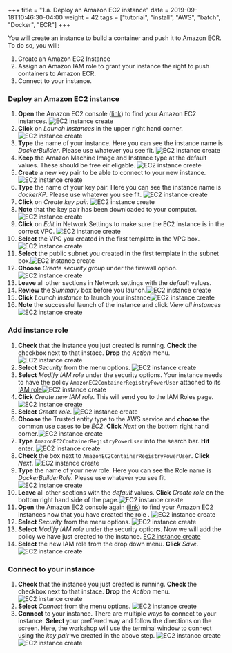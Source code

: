 +++
title = "1.a. Deploy an Amazon EC2 instance"
date = 2019-09-18T10:46:30-04:00
weight = 42
tags = ["tutorial", "install", "AWS", "batch", "Docker", "ECR"]
+++

You will create an instance to build a container and push it to Amazon ECR. To do so, you will:

1. Create an Amazon EC2 Instance
2. Assign an Amazon IAM role to grant your instance the right to push containers to Amazon ECR.
3. Connect to your instance.


### Deploy an Amazon EC2 instance
1. **Open** the Amazon EC2 console ([link](https://console.aws.amazon.com/ec2/v2/)) to find your Amazon EC2 instances.
![EC2 instance create](/images/aws-batch/deep-dive/Instances___EC2_Management_Console.png)
2. **Click** on *Launch Instances* in the upper right hand corner. ![EC2 instance create](/images/aws-batch/deep-dive/Instances___EC2_Management_Console-2.png)
3. **Type** the name of your instance. Here you can see the instance name is *DockerBuilder*. Please use whatever you see fit. ![EC2 instance create](/images/aws-batch/deep-dive/Launch_an_instance___EC2_Management_Console.png)
4. **Keep** the Amazon Machine Image and Instance type at the default values.  These should be free eir eligable.  ![EC2 instance create](/images/aws-batch/deep-dive/Cursor_and_Launch_an_instance___EC2_Management_Console.png)
5. **Create** a new key pair to be able to connect to your new instance.![EC2 instance create](/images/aws-batch/deep-dive/EC2_KP1.png) 
6. **Type** the name of your key pair. Here you can see the instance name is *dockerKP*. Please use whatever you see fit. ![EC2 instance create](/images/aws-batch/deep-dive/EC2_KP2.png) 
7. **Click** on *Create key pair.* ![EC2 instance create](/images/aws-batch/deep-dive/EC2_KP3.png) 
8. **Note** that the key pair has been downloaded to your computer. ![EC2 instance create](/images/aws-batch/deep-dive/EC2_KP4.png) 
9. **Click** on *Edit* in Network Settings to make sure the EC2 instance is in the correct VPC. ![EC2 instance create](/images/aws-batch/deep-dive/EC2_Management_Console.png) 
10. **Select** the VPC you created in the first template in the VPC box.![EC2 instance create](/images/aws-batch/deep-dive/EC2_Management_Console-2.png) 
11. **Select** the public subnet you created in the first template in the subnet box.![EC2 instance create](/images/aws-batch/deep-dive/EC2_Management_Console-3.png) 
12. **Choose** *Create security group* under the firewall option.  ![EC2 instance create](/images/aws-batch/deep-dive/EC2_Management_Console-4.png) 
13. **Leave** all other sections in Network settings with the *default* values.
14. **Review** the *Summary* box before you launch.![EC2 instance create](/images/aws-batch/deep-dive/EC2_Management_Console-5.png) 
15. **Click** *Launch instance* to launch your instance![EC2 instance create](/images/aws-batch/deep-dive/EC2_Management_Console-6.png) 
16. **Note** the successful launch of the instance and click *View all instances* ![EC2 instance create](/images/aws-batch/deep-dive/EC2_Management_Console-7.png) 

### Add instance role
1. **Check** that the instance you just created is running. **Check** the checkbox next to that instace. **Drop** the *Action* menu. ![EC2 instance create](/images/aws-batch/deep-dive/EC2_Management_Console-8.png)
2. **Select** *Security* from the menu options. ![EC2 instance create](/images/aws-batch/deep-dive/Instances___EC2_Management_Console-3.png)
3. **Select** *Modify IAM role* under the security options. Your instance needs to have the policy `AmazonEC2ContainerRegistryPowerUser` attached to its [IAM role](https://docs.aws.amazon.com/AWSEC2/latest/UserGuide/iam-roles-for-amazon-ec2.html)![EC2 instance create](/images/aws-batch/deep-dive/Instances___EC2_Management_Console-4.png)
4. **Click** *Create new IAM role*. This will send you to the IAM Roles page.  ![EC2 instance create](/images/aws-batch/deep-dive/Modify_IAM_role___EC2_Management_Console.png)
5. **Select** *Create role*. ![EC2 instance create](/images/aws-batch/deep-dive/IAM_Management_Console.png)
6. **Choose** the Trusted entity type to the AWS service and **choose** the common use cases to be *EC2*. **Click** *Next* on the bottom right hand corner.![EC2 instance create](/images/aws-batch/deep-dive/IAM_Management_Console-2.png)
7. **Type** `AmazonEC2ContainerRegistryPowerUser` into the search bar. **Hit** enter. ![EC2 instance create](/images/aws-batch/deep-dive/IAM_Management_Console-3.png)
8. **Check** the box next to `AmazonEC2ContainerRegistryPowerUser`. **Click** *Next*. ![EC2 instance create](/images/aws-batch/deep-dive/IAM_Management_Console-4.png)
9.  **Type** the name of your new role. Here you can see the Role name is *DockerBuilderRole*. Please use whatever you see fit.![EC2 instance create](/images/aws-batch/deep-dive/IAM_Management_Console-5.png)
10.  **Leave** all other sections with the *default* values. **Click** *Create role* on the bottom right hand side of the page.![EC2 instance create](/images/aws-batch/deep-dive/IAM_Management_Console-6.png)
11. **Open** the Amazon EC2 console again ([link](https://console.aws.amazon.com/ec2/v2/)) to find your Amazon EC2 instances now that you have created the role . ![EC2 instance create](/images/aws-batch/deep-dive/EC2_Management_Console-8.png)
2. **Select** *Security* from the menu options. ![EC2 instance create](/images/aws-batch/deep-dive/Instances___EC2_Management_Console-3.png)
3. **Select** *Modify IAM role* under the security options. Now we will add the policy we have just created to the instance. [EC2 instance create](/images/aws-batch/deep-dive/Instances___EC2_Management_Console-4.png)
4. **Select** the new IAM role from the drop down menu. **Click** *Save*.  ![EC2 instance create](/images/aws-batch/deep-dive/Modify_IAM_role___EC2_Management_Console-2.png)

### Connect to your instance
1. **Check** that the instance you just created is running. **Check** the checkbox next to that instace. **Drop** the *Action* menu. ![EC2 instance create](/images/aws-batch/deep-dive/EC2_Management_Console-8.png)
2. **Select** *Connect* from the menu options. ![EC2 instance create](/images/aws-batch/deep-dive/EC2_Management_Console-9.png) 
3. **Connect** to your instance. There are multiple ways to connect to your instance.  **Select** your preffered way and follow the directions on the screen. Here, the workshop will use the terminal window to connect using the *key pair* we created in the above step. ![EC2 instance create](/images/aws-batch/deep-dive/Connect_to_instance___EC2_Management_Console.png)
![EC2 instance create](/images/aws-batch/deep-dive/terminal_1.png)
